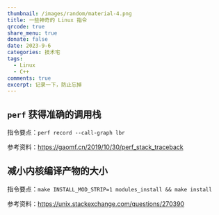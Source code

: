 ```yaml
---
thumbnail: /images/random/material-4.png
title: 一些神奇的 Linux 指令
qrcode: true
share_menu: true
donate: false
date: 2023-9-6
categories: 技术宅
tags:
  - Linux
  - C++
comments: true
excerpt: 记录一下，防止忘掉
---
```


## `perf` 获得准确的调用栈

指令要点：`perf record --call-graph lbr`

参考资料：https://gaomf.cn/2019/10/30/perf_stack_traceback

## 减小内核编译产物的大小

指令要点：`make INSTALL_MOD_STRIP=1 modules_install && make install`

参考资料：https://unix.stackexchange.com/questions/270390
